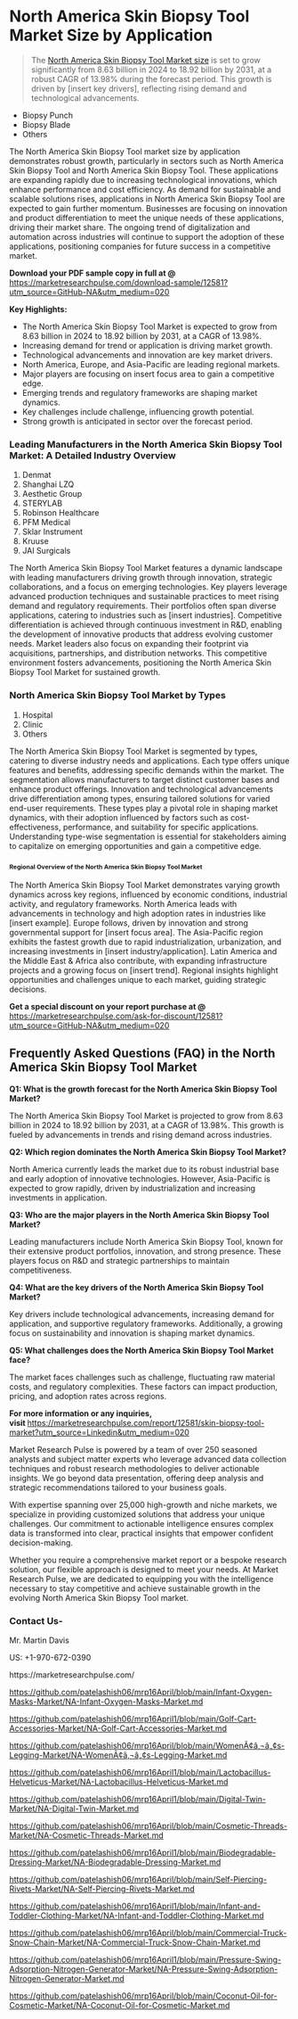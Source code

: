 <h1>North America Skin Biopsy Tool Market&nbsp;Size by Application</h1><blockquote><p>The <a href="https://marketresearchpulse.com/download-sample/12581?utm_source=GitHub-NA&amp;utm_medium=020">North America Skin Biopsy Tool Market size</a> is set to grow significantly from 8.63 billion in 2024 to 18.92 billion by 2031, at a robust CAGR of 13.98% during the forecast period. This growth is driven by [insert key drivers], reflecting rising demand and technological advancements.</p></blockquote><ul><li>Biopsy Punch<li> Biopsy Blade<li> Others</li></ul><p>The North America Skin Biopsy Tool market size by application demonstrates robust growth, particularly in sectors such as North America Skin Biopsy Tool and North America Skin Biopsy Tool. These applications are expanding rapidly due to increasing technological innovations, which enhance performance and cost efficiency. As demand for sustainable and scalable solutions rises, applications in North America Skin Biopsy Tool are expected to gain further momentum. Businesses are focusing on innovation and product differentiation to meet the unique needs of these applications, driving their market share. The ongoing trend of digitalization and automation across industries will continue to support the adoption of these applications, positioning companies for future success in a competitive market.</p><p><strong>Download your PDF sample copy in full at @ </strong><a href="https://marketresearchpulse.com/download-sample/12581?utm_source=GitHub-NA&amp;utm_medium=020">https://marketresearchpulse.com/download-sample/12581?utm_source=GitHub-NA&amp;utm_medium=020</a></p><p><strong>Key Highlights: </strong></p><ul><li>The North America Skin Biopsy Tool Market is expected to grow from 8.63 billion in 2024 to 18.92 billion by 2031, at a CAGR of 13.98%.</li><li>Increasing demand for trend or application is driving market growth.</li><li>Technological advancements and innovation are key market drivers.</li><li>North America, Europe, and Asia-Pacific are leading regional markets.</li><li>Major players are focusing on insert focus area to gain a competitive edge.</li><li>Emerging trends and regulatory frameworks are shaping market dynamics.</li><li>Key challenges include challenge, influencing growth potential.</li><li>Strong growth is anticipated in sector over the forecast period.</li></ul><h3>Leading Manufacturers in the North America Skin Biopsy Tool Market: A Detailed Industry Overview</h3><ol><li>Denmat</li><li>Shanghai LZQ</li><li>Aesthetic Group</li><li>STERYLAB</li><li>Robinson Healthcare</li><li>PFM Medical</li><li>Sklar Instrument</li><li>Kruuse</li><li>JAI Surgicals</li></ol><div class="flex max-w-full flex-col flex-grow"><div class="min-h-8 text-message flex w-full flex-col items-end gap-2 whitespace-normal break-words [.text-message+&amp;]:mt-5" dir="auto" data-message-author-role="assistant" data-message-id="fd8432e4-4910-450d-b182-61b7bfb0a01f" data-message-model-slug="gpt-4o"><div class="flex w-full flex-col gap-1 empty:hidden first:pt-[3px]"><div class="markdown prose w-full break-words dark:prose-invert light"><p>The North America Skin Biopsy Tool Market features a dynamic landscape with leading manufacturers driving growth through innovation, strategic collaborations, and a focus on emerging technologies. Key players leverage advanced production techniques and sustainable practices to meet rising demand and regulatory requirements. Their portfolios often span diverse applications, catering to industries such as [insert industries]. Competitive differentiation is achieved through continuous investment in R&amp;D, enabling the development of innovative products that address evolving customer needs. Market leaders also focus on expanding their footprint via acquisitions, partnerships, and distribution networks. This competitive environment fosters advancements, positioning the North America Skin Biopsy Tool Market for sustained growth.</p></div></div></div></div><h3>North America Skin Biopsy Tool Market by Types</h3><ol><li>Hospital<li> Clinic<li> Others</li></ol><div class="flex max-w-full flex-col flex-grow"><div class="min-h-8 text-message flex w-full flex-col items-end gap-2 whitespace-normal break-words [.text-message+&amp;]:mt-5" dir="auto" data-message-author-role="assistant" data-message-id="084470be-0bb7-4664-bddf-5156b4f41249" data-message-model-slug="gpt-4o-mini"><div class="flex w-full flex-col gap-1 empty:hidden first:pt-[3px]"><div class="markdown prose w-full break-words dark:prose-invert light"><p>The North America Skin Biopsy Tool Market is segmented by types, catering to diverse industry needs and applications. Each type offers unique features and benefits, addressing specific demands within the market. The segmentation allows manufacturers to target distinct customer bases and enhance product offerings. Innovation and technological advancements drive differentiation among types, ensuring tailored solutions for varied end-user requirements. These types play a pivotal role in shaping market dynamics, with their adoption influenced by factors such as cost-effectiveness, performance, and suitability for specific applications. Understanding type-wise segmentation is essential for stakeholders aiming to capitalize on emerging opportunities and gain a competitive edge.</p></div></div></div></div><h3><span style="font-size: 11px;">Regional Overview of the North America Skin Biopsy Tool Market</span></h3><div class="flex max-w-full flex-col flex-grow"><div class="min-h-8 text-message flex w-full flex-col items-end gap-2 whitespace-normal break-words [.text-message+&amp;]:mt-5" dir="auto" data-message-author-role="assistant" data-message-id="e9038762-ce64-4e30-91c9-9bd413514231" data-message-model-slug="gpt-4o-mini"><div class="flex w-full flex-col gap-1 empty:hidden first:pt-[3px]"><div class="markdown prose w-full break-words dark:prose-invert light"><p>The North America Skin Biopsy Tool Market demonstrates varying growth dynamics across key regions, influenced by economic conditions, industrial activity, and regulatory frameworks. North America leads with advancements in technology and high adoption rates in industries like [insert example]. Europe follows, driven by innovation and strong governmental support for [insert focus area]. The Asia-Pacific region exhibits the fastest growth due to rapid industrialization, urbanization, and increasing investments in [insert industry/application]. Latin America and the Middle East &amp; Africa also contribute, with expanding infrastructure projects and a growing focus on [insert trend]. Regional insights highlight opportunities and challenges unique to each market, guiding strategic decisions.</p></div></div></div></div><p><strong>Get a special discount on your report purchase at @ </strong><a href="https://marketresearchpulse.com/ask-for-discount/12581?utm_source=GitHub-NA&amp;utm_medium=020">https://marketresearchpulse.com/ask-for-discount/12581?utm_source=GitHub-NA&amp;utm_medium=020</a></p><h2>Frequently Asked Questions (FAQ) in the North America Skin Biopsy Tool Market</h2><p><strong>Q1: What is the growth forecast for the North America Skin Biopsy Tool Market?</strong></p><p>The North America Skin Biopsy Tool Market is projected to grow from 8.63 billion in 2024 to 18.92 billion by 2031, at a CAGR of 13.98%. This growth is fueled by advancements in trends and rising demand across industries.</p><p><strong>Q2: Which region dominates the North America Skin Biopsy Tool Market?</strong></p><p>North America currently leads the market due to its robust industrial base and early adoption of innovative technologies. However, Asia-Pacific is expected to grow rapidly, driven by industrialization and increasing investments in application.</p><p><strong>Q3: Who are the major players in the North America Skin Biopsy Tool Market?</strong></p><p>Leading manufacturers include North America Skin Biopsy Tool, known for their extensive product portfolios, innovation, and strong presence. These players focus on R&amp;D and strategic partnerships to maintain competitiveness.</p><p><strong>Q4: What are the key drivers of the North America Skin Biopsy Tool Market?</strong></p><p>Key drivers include technological advancements, increasing demand for application, and supportive regulatory frameworks. Additionally, a growing focus on sustainability and innovation is shaping market dynamics.</p><p><strong>Q5: What challenges does the North America Skin Biopsy Tool Market face?</strong></p><p>The market faces challenges such as challenge, fluctuating raw material costs, and regulatory complexities. These factors can impact production, pricing, and adoption rates across regions.</p><p><strong>For more information or any inquiries, visit&nbsp;</strong><a href="https://marketresearchpulse.com/report/12581/skin-biopsy-tool-market?utm_source=Linkedin&utm_medium=020">https://marketresearchpulse.com/report/12581/skin-biopsy-tool-market?utm_source=Linkedin&utm_medium=020</a></p><p>Market Research Pulse is powered by a team of over 250 seasoned analysts and subject matter experts who leverage advanced data collection techniques and robust research methodologies to deliver actionable insights. We go beyond data presentation, offering deep analysis and strategic recommendations tailored to your business goals.</p><p>With expertise spanning over 25,000 high-growth and niche markets, we specialize in providing customized solutions that address your unique challenges. Our commitment to actionable intelligence ensures complex data is transformed into clear, practical insights that empower confident decision-making.</p><p>Whether you require a comprehensive market report or a bespoke research solution, our flexible approach is designed to meet your needs. At Market Research Pulse, we are dedicated to equipping you with the intelligence necessary to stay competitive and achieve sustainable growth in the evolving North America Skin Biopsy Tool market.</p><h3><strong>Contact Us-</strong></h3><p>Mr. Martin Davis</p><p>US: +1-970-672-0390</p><p>https://marketresearchpulse.com/</p><p><a href="https://github.com/patelashish06/mrp16April/blob/main/Infant-Oxygen-Masks-Market/NA-Infant-Oxygen-Masks-Market.md">https://github.com/patelashish06/mrp16April/blob/main/Infant-Oxygen-Masks-Market/NA-Infant-Oxygen-Masks-Market.md</a></p><p><a href="https://github.com/patelashish06/mrp16April1/blob/main/Golf-Cart-Accessories-Market/NA-Golf-Cart-Accessories-Market.md">https://github.com/patelashish06/mrp16April1/blob/main/Golf-Cart-Accessories-Market/NA-Golf-Cart-Accessories-Market.md</a></p><p><a href="https://github.com/patelashish06/mrp16April/blob/main/WomenÃ¢â‚¬â„¢s-Legging-Market/NA-WomenÃ¢â‚¬â„¢s-Legging-Market.md">https://github.com/patelashish06/mrp16April/blob/main/WomenÃ¢â‚¬â„¢s-Legging-Market/NA-WomenÃ¢â‚¬â„¢s-Legging-Market.md</a></p><p><a href="https://github.com/patelashish06/mrp16April1/blob/main/Lactobacillus-Helveticus-Market/NA-Lactobacillus-Helveticus-Market.md">https://github.com/patelashish06/mrp16April1/blob/main/Lactobacillus-Helveticus-Market/NA-Lactobacillus-Helveticus-Market.md</a></p><p><a href="https://github.com/patelashish06/mrp16April1/blob/main/Digital-Twin-Market/NA-Digital-Twin-Market.md">https://github.com/patelashish06/mrp16April1/blob/main/Digital-Twin-Market/NA-Digital-Twin-Market.md</a></p><p><a href="https://github.com/patelashish06/mrp16April/blob/main/Cosmetic-Threads-Market/NA-Cosmetic-Threads-Market.md">https://github.com/patelashish06/mrp16April/blob/main/Cosmetic-Threads-Market/NA-Cosmetic-Threads-Market.md</a></p><p><a href="https://github.com/patelashish06/mrp16April1/blob/main/Biodegradable-Dressing-Market/NA-Biodegradable-Dressing-Market.md">https://github.com/patelashish06/mrp16April1/blob/main/Biodegradable-Dressing-Market/NA-Biodegradable-Dressing-Market.md</a></p><p><a href="https://github.com/patelashish06/mrp16April/blob/main/Self-Piercing-Rivets-Market/NA-Self-Piercing-Rivets-Market.md">https://github.com/patelashish06/mrp16April/blob/main/Self-Piercing-Rivets-Market/NA-Self-Piercing-Rivets-Market.md</a></p><p><a href="https://github.com/patelashish06/mrp16April1/blob/main/Infant-and-Toddler-Clothing-Market/NA-Infant-and-Toddler-Clothing-Market.md">https://github.com/patelashish06/mrp16April1/blob/main/Infant-and-Toddler-Clothing-Market/NA-Infant-and-Toddler-Clothing-Market.md</a></p><p><a href="https://github.com/patelashish06/mrp16April/blob/main/Commercial-Truck-Snow-Chain-Market/NA-Commercial-Truck-Snow-Chain-Market.md">https://github.com/patelashish06/mrp16April/blob/main/Commercial-Truck-Snow-Chain-Market/NA-Commercial-Truck-Snow-Chain-Market.md</a></p><p><a href="https://github.com/patelashish06/mrp16April1/blob/main/Pressure-Swing-Adsorption-Nitrogen-Generator-Market/NA-Pressure-Swing-Adsorption-Nitrogen-Generator-Market.md">https://github.com/patelashish06/mrp16April1/blob/main/Pressure-Swing-Adsorption-Nitrogen-Generator-Market/NA-Pressure-Swing-Adsorption-Nitrogen-Generator-Market.md</a></p><p><a href="https://github.com/patelashish06/mrp16April/blob/main/Coconut-Oil-for-Cosmetic-Market/NA-Coconut-Oil-for-Cosmetic-Market.md">https://github.com/patelashish06/mrp16April/blob/main/Coconut-Oil-for-Cosmetic-Market/NA-Coconut-Oil-for-Cosmetic-Market.md</a></p>